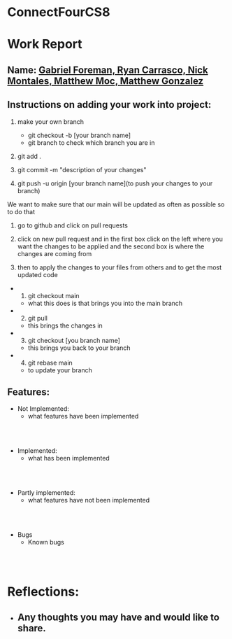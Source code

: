 # ConnectFourCS8


# Work Report

## Name: <ins> Gabriel Foreman, Ryan Carrasco, Nick Montales, Matthew Moc, Matthew Gonzalez </ins>


## Instructions on adding your work into project:

1. make your own branch
    - git checkout -b [your branch name]
    - git branch to check which branch you are in

2. git add .

3. git commit -m "description of your changes" 

4. git push -u origin [your branch name](to push your changes to your branch)


We want to make sure that our main will be updated as often as possible so to do that 

1. go to github and click on pull requests

2. click on new pull request and in the first box click on the left where you want the changes to be applied and the second box is where the changes are coming from

3. then to apply the changes to your files from others and to get the most updated code
- 1. git checkout main
    - what this does is that brings you into the main branch
- 2. git pull 
    - this brings the changes in
- 3. git checkout [you branch name]
    - this brings you back to your branch
- 4. git rebase main
    - to update your branch


## Features:

- Not Implemented:
  - what features have been implemented


<br><br>

- Implemented:
  - what has been implemented

<br><br>

- Partly implemented:
  - what features have not been implemented

<br><br>

- Bugs
  - Known bugs

<br><br>

# Reflections:

- Any thoughts you may have and would like to share.
    - 

